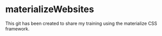 # materializeWebsites
This git has been created to share my training using the materialize CSS framework.
